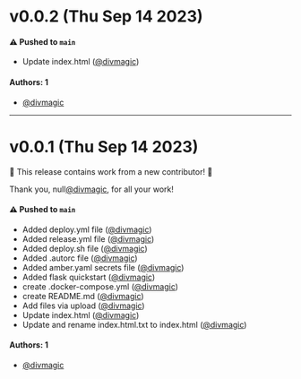 # v0.0.2 (Thu Sep 14 2023)

#### ⚠️ Pushed to `main`

- Update index.html ([@divmagic](https://github.com/divmagic))

#### Authors: 1

- [@divmagic](https://github.com/divmagic)

---

# v0.0.1 (Thu Sep 14 2023)

:tada: This release contains work from a new contributor! :tada:

Thank you, null[@divmagic](https://github.com/divmagic), for all your work!

#### ⚠️ Pushed to `main`

- Added deploy.yml file ([@divmagic](https://github.com/divmagic))
- Added release.yml file ([@divmagic](https://github.com/divmagic))
- Added deploy.sh file ([@divmagic](https://github.com/divmagic))
- Added .autorc file ([@divmagic](https://github.com/divmagic))
- Added amber.yaml secrets file ([@divmagic](https://github.com/divmagic))
- Added flask quickstart ([@divmagic](https://github.com/divmagic))
- create .docker-compose.yml ([@divmagic](https://github.com/divmagic))
- create README.md ([@divmagic](https://github.com/divmagic))
- Add files via upload ([@divmagic](https://github.com/divmagic))
- Update index.html ([@divmagic](https://github.com/divmagic))
- Update and rename index.html.txt to index.html ([@divmagic](https://github.com/divmagic))

#### Authors: 1

- [@divmagic](https://github.com/divmagic)
